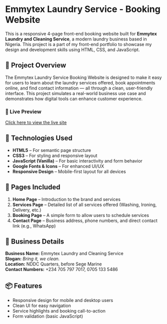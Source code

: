 # Emmytex Laundry Service - Booking Website

This is a responsive 4-page front-end booking website built for **Emmytex Laundry and Cleaning Service**, a modern laundry business based in Nigeria. This project is a part of my front-end portfolio to showcase my design and development skills using HTML, CSS, and JavaScript.

## 🌟 Project Overview

The Emmytex Laundry Service Booking Website is designed to make it easy for users to learn about the laundry services offered, book appointments online, and find contact information — all through a clean, user-friendly interface. This project simulates a real-world business use case and demonstrates how digital tools can enhance customer experience.

### 🔗 Live Preview

[Click here to view the live site](#)  

## 🧰 Technologies Used

- **HTML5** – For semantic page structure
- **CSS3** – For styling and responsive layout
- **JavaScript (Vanilla)** – For basic interactivity and form behavior
- **Google Fonts & Icons** – For enhanced UI/UX
- **Responsive Design** – Mobile-first layout for all devices

## 📄 Pages Included

1. **Home Page** – Introduction to the brand and services
2. **Services Page** – Detailed list of all services offered (Washing, Ironing, Delivery, etc.)
3. **Booking Page** – A simple form to allow users to schedule services
4. **Contact Page** – Business address, phone numbers, and direct contact link (e.g., WhatsApp)

## 📍 Business Details

**Business Name:** Emmytex Laundry and Cleaning Service  
**Slogan:** *Bring it, we clean.*  
**Location:** NDDC Quarters, before Sege Marine  
**Contact Numbers:** +234 705 797 7017, 0705 133 5486

## 📦 Features

- Responsive design for mobile and desktop users
- Clean UI for easy navigation
- Service highlights and booking call-to-action
- Form validation (basic JavaScript)